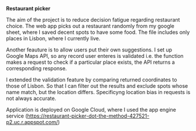 **Restaurant picker** 

The aim of the project is to reduce decision fatigue regarding restaurant choice. The web app picks out a restaurant randomly from my google sheet, where I saved decent spots to have some food. 
The file includes only places in Lisbon, where I currently live. 

Another feauture is to allow users put their own suggestions. I set up Google Maps API, so any record user enteres is validated i.e. the function makes a request to check if a particular place exists, the API returns a corresponding response.

I extended the validation feature by comparing returned coordinates to those of Lisbon. So that I can filter out the results and exclude spots whose name match, but the location differs. Specificyng location bias in requests is not always accurate. 

Application is deployed on Google Cloud, where I used the app engine service (https://restaurant-picker-dot-the-method-427521-p2.uc.r.appspot.com/) 
